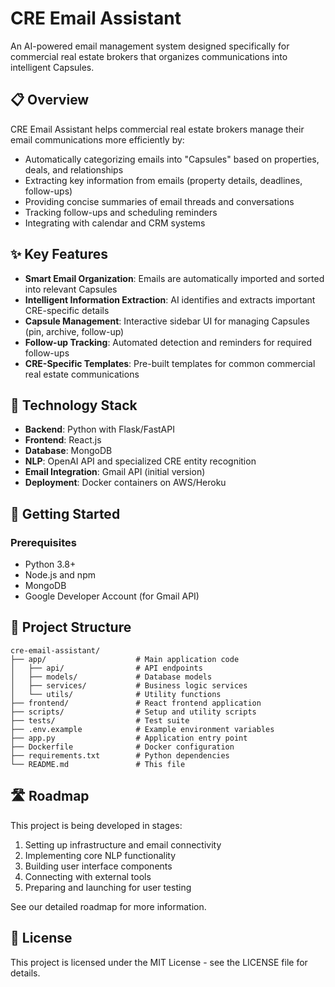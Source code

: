 # CRE Email Assistant

An AI-powered email management system designed specifically for commercial real estate brokers that organizes communications into intelligent Capsules.

## 📋 Overview

CRE Email Assistant helps commercial real estate brokers manage their email communications more efficiently by:

- Automatically categorizing emails into "Capsules" based on properties, deals, and relationships
- Extracting key information from emails (property details, deadlines, follow-ups)
- Providing concise summaries of email threads and conversations
- Tracking follow-ups and scheduling reminders
- Integrating with calendar and CRM systems

## ✨ Key Features

- **Smart Email Organization**: Emails are automatically imported and sorted into relevant Capsules
- **Intelligent Information Extraction**: AI identifies and extracts important CRE-specific details
- **Capsule Management**: Interactive sidebar UI for managing Capsules (pin, archive, follow-up)
- **Follow-up Tracking**: Automated detection and reminders for required follow-ups
- **CRE-Specific Templates**: Pre-built templates for common commercial real estate communications

## 🔧 Technology Stack

- **Backend**: Python with Flask/FastAPI
- **Frontend**: React.js
- **Database**: MongoDB
- **NLP**: OpenAI API and specialized CRE entity recognition
- **Email Integration**: Gmail API (initial version)
- **Deployment**: Docker containers on AWS/Heroku

## 🚀 Getting Started

### Prerequisites

- Python 3.8+
- Node.js and npm
- MongoDB
- Google Developer Account (for Gmail API)

## 📝 Project Structure

```
cre-email-assistant/
├── app/                    # Main application code
│   ├── api/                # API endpoints
│   ├── models/             # Database models
│   ├── services/           # Business logic services
│   └── utils/              # Utility functions
├── frontend/               # React frontend application
├── scripts/                # Setup and utility scripts
├── tests/                  # Test suite
├── .env.example            # Example environment variables
├── app.py                  # Application entry point
├── Dockerfile              # Docker configuration
├── requirements.txt        # Python dependencies
└── README.md               # This file
```

## 🛣️ Roadmap

This project is being developed in stages:

1. Setting up infrastructure and email connectivity
2. Implementing core NLP functionality
3. Building user interface components
4. Connecting with external tools
5. Preparing and launching for user testing

See our detailed roadmap for more information.


## 📄 License

This project is licensed under the MIT License - see the LICENSE file for details.
